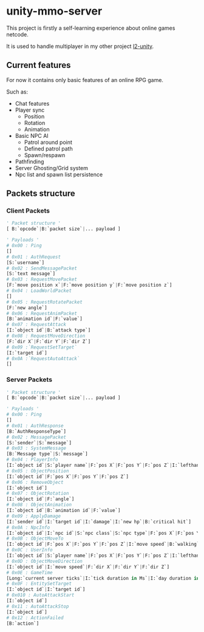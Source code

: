 # unity-mmo-server

<p>This project is firstly a self-learning experience about online games netcode.</p>

It is used to handle multiplayer in my other project [l2-unity](https://gitlab.com/shnok/l2-unity).
## Current features

For now it contains only basic features of an online RPG game. <p>Such as:
- Chat features
- Player sync
	- Position
	- Rotation
	- Animation
- Basic NPC AI
	- Patrol around point
	- Defined patrol path
	- Spawn/respawn
- Pathfinding
- Server Ghosting/Grid system
- Npc list and spawn list persistence

</p>

## Packets structure

### Client Packets

```python
' Packet structure '
[ B:`opcode`|B:`packet size`|... payload ]

' Payloads '
# 0x00 : Ping
[]
# 0x01 : AuthRequest
[S:`username`]
# 0x02 : SendMessagePacket
[S:`text message`]
# 0x03 : RequestMovePacket
[F:`move position x`|F:`move position y`|F:`move position z`]
# 0x04 : LoadWorldPacket
[]
# 0x05 : RequestRotatePacket
[F:`new angle`]
# 0x06 : RequestAnimPacket
[B:`animation id`|F:`value`]
# 0x07 : RequestAttack
[I:`object id`|B:`attack type`]
# 0x08 : RequestMoveDirection
[F:`dir X`|F:`dir Y`|F:`dir Z`]
# 0x09 :`RequestSetTarget`
[I:`target id`]
# 0x0A :`RequestAutoAttack`
[]
```

### Server Packets

```python
' Packet structure '
[ B:`opcode`|B:`packet size`|... payload ]

' Payloads '
# 0x00 : Ping
[]
# 0x01 : AuthResponse
[B:`AuthResponseType`]
# 0x02 : MessagePacket
[S:`sender`|S:`message`]
# 0x03 : SystemMessage
[B:`Message type`|S:`message`]
# 0x04 : PlayerInfo
[I:`object id`|S:`player name`|F:`pos X`|F:`pos Y`|F:`pos Z`|I:`lefthand id`|I:`righthand id`|I:`level`|I:`movespeed`|I:`patkspd`|I:`matkspd`|F:`attack range`|I:`hp`|I:`maxhp`|I:`mp`|I:`maxMp`|I:`cp`|I:`maxCp`]
# 0x05 : ObjectPosition
[I:`object id`|F:`pos X`|F:`pos Y`|F:`pos Z`]
# 0x06 : RemoveObject
[I:`object id`]
# 0x07 : ObjectRotation
[I:`object id`|F:`angle`]
# 0x08 : ObjectAnimation
[I:`object id`|B:`animation id`|F:`value`]
# 0x09 : ApplyDamage
[I:`sender id`|I:`target id`|I:`damage`|I:`new hp`|B:`critical hit`]
# 0x0A : NpcInfo
[I:`object id`|I:`npc id`|S:`npc class`|S:`npc type`|F:`pos X`|F:`pos Y`|F:`pos Z`|I:`lefthand id`|I:`righthand id`|F:`collision height`|I:`movespeed`|I:`patkspd`|I:`matkspd`|I:`level`|I:`hp`|I:`maxhp`]
# 0x0B : ObjectMoveTo
[I:`object id`|F:`pos X`|F:`pos Y`|F:`pos Z`|I:`move speed`|B:`walking`]
# 0x0C : UserInfo
[I:`object id`|S:`player name`|F:`pos X`|F:`pos Y`|F:`pos Z`|I:`lefthand id`|I:`righthand id`|I:`move speed`|I:`patkspd`|I:`matkspd`|I:`level`|I:`hp`|I:`maxhp`|I:`mp`|I:`maxMp`|I:`cp`|I:`maxCp`]
# 0x0D : ObjectMoveDirection
[I:`object id`|I:`move speed`|F:`dir X`|F:`dir Y`|F:`dir Z`]
# 0x0E : GameTime
[Long:`current server ticks`|I:`tick duration in Ms`|I:`day duration in minutes`]
# 0x0F : EntitySetTarget
[I:`object id`|I:`target id`]
# 0x010 : AutoAttackStart
[I:`object id`]
# 0x11 : AutoAttackStop
[I:`object id`]
# 0x12 : ActionFailed
[B:`action`]
```
